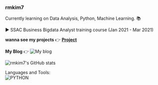 ### rmkim7 

Currently learning on Data Analysis, Python, Machine Learning.   :books:   



:arrow_forward: SSAC Business Bigdata Analyst training course (Jan 2021 - Mar 2021)  


**wanna see my projects** :point_right: [**Project**](https://github.com/rmkim7/Project)


**My Blog** :point_right:  ![My blog](https://img.shields.io/badge/Blog-99ffcc?url=https://rmkim7.github.io/2021/03/03/hello-world/)

![rmkim7's GitHub stats](https://github-readme-stats.vercel.app/api?username=rmkim7&show_icons=true&theme=radical)

Languages and Tools:  
![PYTHON](https://img.shields.io/badge/PYTHON-0696d7)



<!--
**rmkim7/rmkim7** is a ✨ _special_ ✨ repository because its `README.md` (this file) appears on your GitHub profile.

Here are some ideas to get you started:

- 🔭 I’m currently working on ...
- 🌱 I’m currently learning ...
- 👯 I’m looking to collaborate on ...
- 🤔 I’m looking for help with ...
- 💬 Ask me about ...
- 📫 How to reach me: ...
- 😄 Pronouns: ...
- ⚡ Fun fact: ...
-->
